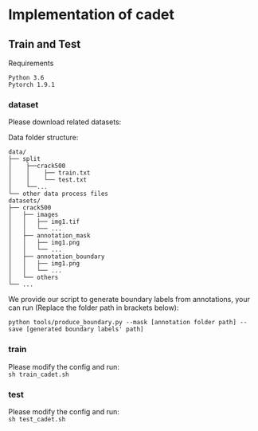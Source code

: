 # Implementation of cadet



## Train and Test 
Requirements
```
Python 3.6
Pytorch 1.9.1
```
### dataset
Please download related datasets:

Data folder structure:  

```
data/
├── split
│    ├──crack500
│    │    ├── train.txt
│    │    └── test.txt
│    └──...
└── other data process files
datasets/
├── crack500
│   ├── images
│   │   ├── img1.tif
│   │   └── ...
│   ├── annotation_mask
│   │   ├── img1.png
│   │   └── ...
│   ├── annotation_boundary
│   │   ├── img1.png
│   │   └── ...
│   └── others
└── ...
```
We provide our script to generate boundary labels from annotations, your can run (Replace the folder path in brackets below):
```
python tools/produce_boundary.py --mask [annotation folder path] --save [generated boundary labels' path]
```
### train
Please modify the config and run:  
`sh train_cadet.sh`
### test
Please modify the config and run:   
`sh test_cadet.sh`  
